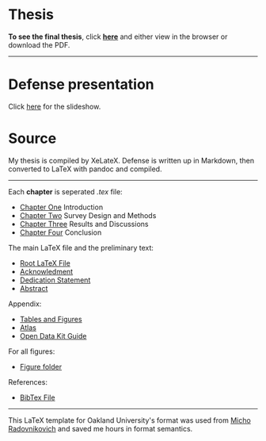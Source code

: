 # Thesis 

**To see the final thesis**, click **[here](/main.pdf)** and either view in the browser or download the PDF.

---
# Defense presentation

Click [here](/defense/main.pdf) for the slideshow.


# Source

My thesis is compiled by XeLateX. Defense is written up in Markdown, then converted to LaTeX with pandoc and compiled.

---

Each **chapter** is seperated *.tex* file:
- [Chapter One](/chapter1.tex) Introduction
- [Chapter Two](/chapter2.tex) Survey Design and Methods
- [Chapter Three](/chapter3.tex) Results and Discussions
- [Chapter Four](/chapter4.tex) Conclusion 

The main LaTeX file and the preliminary text:
- [Root LaTeX File](/main.tex)
- [Acknowledment](/acknowledgements.tex)
- [Dedication Statement](/dedication.tex)
- [Abstract](/abstract.tex)

Appendix:
- [Tables and Figures](/tables.tex)
- [Atlas](/atlas.tex)
- [Open Data Kit Guide](/odk.tex) 

For all figures:
- [Figure folder](/figures)

References:
- [BibTex File](/references.bib)


---
This LaTeX template for Oakland University's format was used from [Micho Radovnikovich](https://bitbucket.org/robustify/grizz_thesis_tex) and saved me hours in format semantics. 


